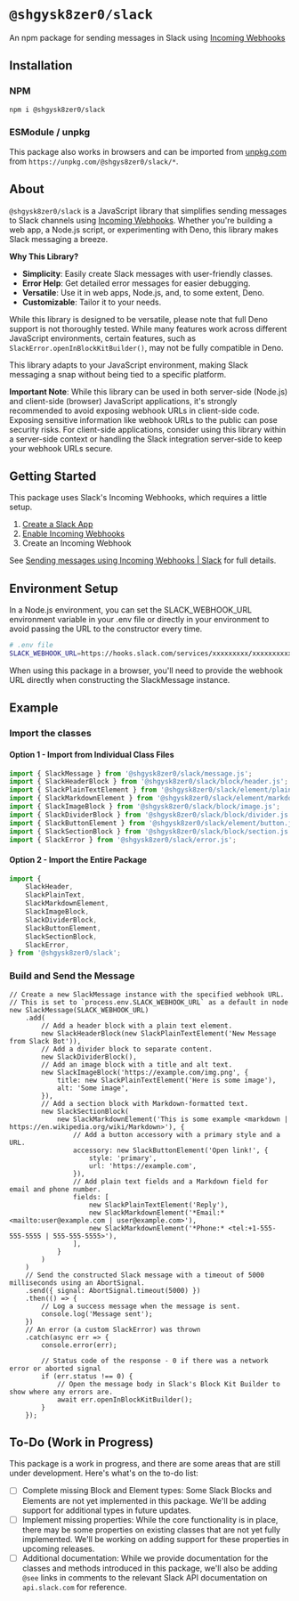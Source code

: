 # `@shgysk8zer0/slack`

An npm package for sending messages in Slack using [Incoming Webhooks](https://api.slack.com/messaging/webhooks)

## Installation

### NPM

```bash
npm i @shgysk8zer0/slack
```

### ESModule / unpkg

This package also works in browsers and can be imported from [unpkg.com](https://unpkg.com/browse/@shgysk8zer0/slack)
from `https://unpkg.com/@shgys8zer0/slack/*`.

## About

`@shgysk8zer0/slack` is a JavaScript library that simplifies sending messages to Slack channels using [Incoming Webhooks](https://api.slack.com/messaging/webhooks). Whether you're building a web app, a Node.js script, or experimenting with Deno, this library makes Slack messaging a breeze.

**Why This Library?**

- **Simplicity**: Easily create Slack messages with user-friendly classes.
- **Error Help**: Get detailed error messages for easier debugging.
- **Versatile**: Use it in web apps, Node.js, and, to some extent, Deno.
- **Customizable**: Tailor it to your needs.

While this library is designed to be versatile, please note that full Deno support is not thoroughly tested. While many features work across different JavaScript environments, certain features, such as `SlackError.openInBlockKitBuilder()`, may not be fully compatible in Deno.

This library adapts to your JavaScript environment, making Slack messaging a snap without being tied to a specific platform.

**Important Note**: While this library can be used in both server-side (Node.js) and client-side (browser) JavaScript applications, it's strongly recommended to avoid exposing webhook URLs in client-side code. Exposing sensitive information like webhook URLs to the public can pose security risks. For client-side applications, consider using this library within a server-side context or handling the Slack integration server-side to keep your webhook URLs secure.

## Getting Started

This package uses Slack's Incoming Webhooks, which requires a little setup.

1. [Create a Slack App](https://api.slack.com/apps/new)
2. [Enable Incoming Webhooks](https://api.slack.com/apps)
3. Create an Incoming Webhook

See [Sending messages using Incoming Webhooks | Slack](https://api.slack.com/messaging/webhooks) for full details.

## Environment Setup

In a Node.js environment, you can set the SLACK_WEBHOOK_URL environment variable in your .env file or directly in your environment to avoid passing the URL to the constructor every time.

```bash
# .env file
SLACK_WEBHOOK_URL=https://hooks.slack.com/services/xxxxxxxxx/xxxxxxxxxxx/xxxxxxxx
```

When using this package in a browser, you'll need to provide the webhook URL directly when constructing the SlackMessage instance.

## Example

### Import the classes

#### Option 1 - Import from Individual Class Files

```js
import { SlackMessage } from '@shgysk8zer0/slack/message.js';
import { SlackHeaderBlock } from '@shgysk8zer0/slack/block/header.js';
import { SlackPlainTextElement } from '@shgysk8zer0/slack/element/plain-text.js';
import { SlackMarkdownElement } from '@shgysk8zer0/slack/element/markdown.js';
import { SlackImageBlock } from '@shgysk8zer0/slack/block/image.js';
import { SlackDividerBlock } from '@shgysk8zer0/slack/block/divider.js';
import { SlackButtonElement } from '@shgysk8zer0/slack/element/button.js';
import { SlackSectionBlock } from '@shgysk8zer0/slack/block/section.js';
import { SlackError } from '@shgysk8zer0/slack/error.js';
```

#### Option 2 - Import the Entire Package

```js
import {
	SlackHeader,
	SlackPlainText,
	SlackMarkdownElement,
	SlackImageBlock,
	SlackDividerBlock,
	SlackButtonElement,
	SlackSectionBlock,
	SlackError,
} from '@shgysk8zer0/slack';
```

### Build and Send the Message

```
// Create a new SlackMessage instance with the specified webhook URL.
// This is set to `process.env.SLACK_WEBHOOK_URL` as a default in node
new SlackMessage(SLACK_WEBHOOK_URL)
	.add(
		// Add a header block with a plain text element.
		new SlackHeaderBlock(new SlackPlainTextElement('New Message from Slack Bot')),
		// Add a divider block to separate content.
		new SlackDividerBlock(),
		// Add an image block with a title and alt text.
		new SlackImageBlock('https://example.com/img.png', {
			title: new SlackPlainTextElement('Here is some image'),
			alt: 'Some image',
		}),
		// Add a section block with Markdown-formatted text.
		new SlackSectionBlock(
			new SlackMarkdownElement('This is some example <markdown | https://en.wikipedia.org/wiki/Markdown>'), {
				// Add a button accessory with a primary style and a URL.
				accessory: new SlackButtonElement('Open link!', {
					style: 'primary',
					url: 'https://example.com',
				}),
				// Add plain text fields and a Markdown field for email and phone number.
				fields: [
					new SlackPlainTextElement('Reply'),
					new SlackMarkdownElement('*Email:* <mailto:user@example.com | user@example.com>'),
					new SlackMarkdownElement('*Phone:* <tel:+1-555-555-5555 | 555-555-5555>'),
				],
			}
		)
	)
	// Send the constructed Slack message with a timeout of 5000 milliseconds using an AbortSignal.
	.send({ signal: AbortSignal.timeout(5000) })
	.then(() => {
		// Log a success message when the message is sent.
		console.log('Message sent');
	})
	// An error (a custom SlackError) was thrown
	.catch(async err => {
		console.error(err);
		
		// Status code of the response - 0 if there was a network error or aborted signal
		if (err.status !== 0) {
			// Open the message body in Slack's Block Kit Builder to show where any errors are.
			await err.openInBlockKitBuilder();
		}
	});
```

## To-Do (Work in Progress)

This package is a work in progress, and there are some areas that are still under development. Here's what's on the to-do list:

- [ ] Complete missing Block and Element types: Some Slack Blocks and Elements are not yet implemented in this package. We'll be adding support for additional types in future updates.
- [ ] Implement missing properties: While the core functionality is in place, there may be some properties on existing classes that are not yet fully implemented. We'll be working on adding support for these properties in upcoming releases.
- [ ] Additional documentation: While we provide documentation for the classes and methods introduced in this package, we'll also be adding `@see` links in comments to the relevant Slack API documentation on `api.slack.com` for reference.
